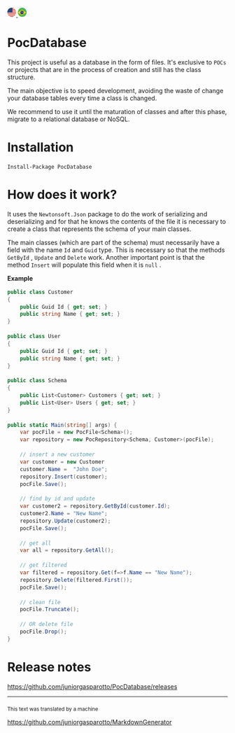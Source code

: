[
  ![Inglês](https://github.com/juniorgasparotto/PocDatabase/blob/master/doc/img/en-us.png)
](https://github.com/juniorgasparotto/PocDatabase)
[
  ![Português](https://github.com/juniorgasparotto/PocDatabase/blob/master/doc/img/pt-br.png)
](https://github.com/juniorgasparotto/PocDatabase/blob/master/readme-pt-br.md)

# PocDatabase

This project is useful as a database in the form of files. It's exclusive to `POCs` or projects that are in the process of creation and still has the class structure.

The main objective is to speed development, avoiding the waste of change your database tables every time a class is changed.

We recommend to use it until the maturation of classes and after this phase, migrate to a relational database or NoSQL.

# Installation

```
Install-Package PocDatabase
```

# How does it work?

It uses the `Newtonsoft.Json` package to do the work of serializing and deserializing and for that he knows the contents of the file it is necessary to create a class that represents the schema of your main classes.

The main classes (which are part of the schema) must necessarily have a field with the name `Id` and `Guid` type. This is necessary so that the methods `GetById` , `Update` and `Delete` work. Another important point is that the method `Insert` will populate this field when it is `null` .

**Example**

```csharp
public class Customer
{
    public Guid Id { get; set; }
    public string Name { get; set; }
}

public class User
{
    public Guid Id { get; set; }
    public string Name { get; set; }
}

public class Schema
{
    public List<Customer> Customers { get; set; }
    public List<User> Users { get; set; }
}

public static Main(string[] args) {
    var pocFile = new PocFile<Schema>();
    var repository = new PocRepository<Schema, Customer>(pocFile);

    // insert a new customer
    var customer = new Customer
    customer.Name =  "John Doe";
    repository.Insert(customer);
    pocFile.Save();

    // find by id and update
    var customer2 = repository.GetById(customer.Id);
    customer2.Name = "New Name";
    repository.Update(customer2);
    pocFile.Save();

    // get all
    var all = repository.GetAll();

    // get filtered
    var filtered = repository.Get(f=>f.Name == "New Name");
    repository.Delete(filtered.First());
    pocFile.Save();

    // clean file
    pocFile.Truncate();

    // OR delete file
    pocFile.Drop();
}
```

# Release notes

https://github.com/juniorgasparotto/PocDatabase/releases

* * *

<sub>This text was translated by a machine</sub>

https://github.com/juniorgasparotto/MarkdownGenerator